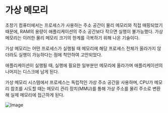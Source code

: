 # 가상 메모리

초창기 컴퓨터에서는 프로세스가 사용하는 주소 공간이 물리 메모리와 직접 매핑되었기 때문에, RAM의 용량이 애플리케이션의 주소 공간보다 작으면 실행이 불가능했다.
가상 메모리는 이러한 물리 메모리 크기의 한계를 극복하기 위해 나온 기술이다.

가상 메모리는 어떤 프로세스가 실행될 때 메모리에 해당 프로세스 전체가 올라가지 않더라도 실행이 가능하다는 점에 착안하여 고안되었다.

애플리케이션이 실행될 때, 실행에 필요한 일부분만 메모리에 올라가며 애플리케이션의 나머지는 디스크에 남게 된다.

가상 메모리 시스템에서 프로세스는 독립적인 가상 주소 공간을 사용하며, CPU가 메모리 참조를 시도할 때는 메모리 관리 장치(MMU)를 통해 가상 주소를 물리 주소로 변환해 실제 메모리에 접근하게 된다.

![Image](https://github.com/user-attachments/assets/78d6e69a-89d9-45a2-81d8-96990cb06643)